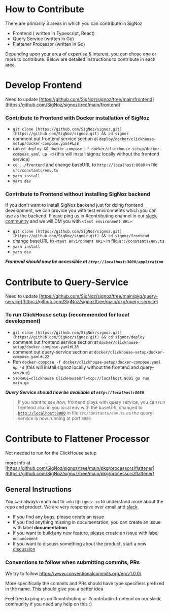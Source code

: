 # How to Contribute

There are primarily 3 areas in which you can contribute in SigNoz

- Frontend ( written in Typescript, React)
- Query Service (written in Go)
- Flattener Processor (written in Go)

Depending upon your area of expertise & interest, you can chose one or more to contribute. Below are detailed instructions to contribute in each area

# Develop Frontend

Need to update [https://github.com/SigNoz/signoz/tree/main/frontend](https://github.com/SigNoz/signoz/tree/main/frontend)

### Contribute to Frontend with Docker installation of SigNoz

- `git clone [https://github.com/SigNoz/signoz.git](https://github.com/SigNoz/signoz.git) && cd signoz`
- comment out frontend service section at `deploy/docker/clickhouse-setup/docker-compose.yaml#L38`
- run `cd deploy && docker-compose -f docker/clickhouse-setup/docker-compose.yaml up -d` (this will install signoz locally without the frontend service)
- `cd ../frontend` and change baseURL to `http://localhost:8080` in file `src/constants/env.ts`
- `yarn install`
- `yarn dev`

### Contribute to Frontend without installing SigNoz backend

If you don't want to install SigNoz backend just for doing frontend development, we can provide you with test environments which you can use as the backend. Please ping us in #contributing channel in our [slack community](https://join.slack.com/t/signoz-community/shared_invite/zt-lrjknbbp-J_mI13rlw8pGF4EWBnorJA) and we will DM you with `<test environment URL>`

- `git clone [https://github.com/SigNoz/signoz.git](https://github.com/SigNoz/signoz.git) && cd signoz/frontend`
- change baseURL to `<test environment URL>` in file `src/constants/env.ts`
- `yarn install`
- `yarn dev`

**_Frontend should now be accessible at `http://localhost:3000/application`_**

# Contribute to Query-Service

Need to update [https://github.com/SigNoz/signoz/tree/main/pkg/query-service](https://github.com/SigNoz/signoz/tree/main/pkg/query-service)

### To run ClickHouse setup (recommended for local development)

- `git clone [https://github.com/SigNoz/signoz.git](https://github.com/SigNoz/signoz.git) && cd signoz/deploy`
- comment out frontend service section at `docker/clickhouse-setup/docker-compose.yaml#L38`
- comment out query-service section at `docker/clickhouse-setup/docker-compose.yaml#L22`
- Run `docker-compose -f docker/clickhouse-setup/docker-compose.yaml up -d` (this will install signoz locally without the frontend and query-service)
- `STORAGE=clickhouse ClickHouseUrl=tcp://localhost:9001 go run main.go`

**_Query Service should now be available at `http://localhost:8080`_**

> If you want to see how, frontend plays with query service, you can run frontend also in you local env with the baseURL changed to [`http://localhost:8080`](http://ec2-18-191-251-86.us-east-2.compute.amazonaws.com:8080/) in file `src/constants/env.ts` as the query-service is now running at port `8080`

# Contribute to Flattener Processor

Not needed to run for the ClickHouse setup

more info at [https://github.com/SigNoz/signoz/tree/main/pkg/processors/flattener](https://github.com/SigNoz/signoz/tree/main/pkg/processors/flattener)

## General Instructions

You can always reach out to `ankit@signoz.io` to understand more about the repo and product. We are very responsive over email and [slack](https://join.slack.com/t/signoz-community/shared_invite/zt-lrjknbbp-J_mI13rlw8pGF4EWBnorJA).

- If you find any bugs, please create an issue
- If you find anything missing in documentation, you can create an issue with label **documentation**
- If you want to build any new feature, please create an issue with label `enhancement`
- If you want to discuss something about the product, start a new [discussion](https://github.com/SigNoz/signoz/discussions)

### Conventions to follow when submitting commits, PRs
We try to follow https://www.conventionalcommits.org/en/v1.0.0/

More specifically the commits and PRs should have type specifiers prefixed in the name. [This](https://www.conventionalcommits.org/en/v1.0.0/#specification) should give you a better idea 

Feel free to ping us on #contributing or #contributin-frontend on our slack community if you need any help on this :)
